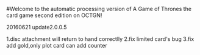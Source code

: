 #Welcome to the automatic processing version of A Game of Thrones the card game second edition on OCTGN!

20160621 update2.0.0.5

1.disc attachment will return to hand correctlly
2.fix limited card's bug
3.fix add gold,only plot card can add counter

